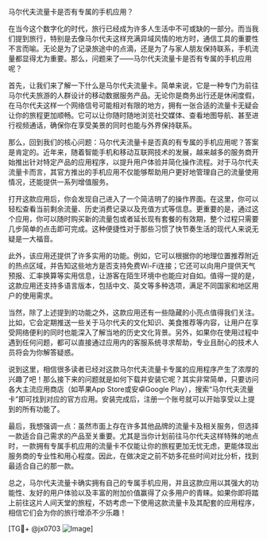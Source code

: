 马尔代夫流量卡是否有专属的手机应用？

在当今这个数字化的时代，旅行已经成为许多人生活中不可或缺的一部分。而当我们提到旅行，特别是去像马尔代夫这样充满异域风情的地方时，通信工具的重要性不言而喻。无论是为了记录旅途中的点滴，还是为了与家人朋友保持联系，手机流量都显得尤为重要。那么，问题来了——马尔代夫流量卡是否有专属的手机应用呢？

首先，让我们来了解一下什么是马尔代夫流量卡。简单来说，它是一种专门为前往马尔代夫旅游的人群设计的移动数据服务产品。无论你是商务出行还是休闲度假，在马尔代夫这样一个网络信号可能相对有限的地方，拥有一张合适的流量卡无疑会让你的旅程更加顺畅。它可以让你随时随地浏览社交媒体、查看地图导航、甚至进行视频通话，确保你在享受美景的同时也能与外界保持联系。

那么，回到我们的核心问题：马尔代夫流量卡是否真的有专属的手机应用呢？答案是肯定的。近年来，随着智能手机和移动互联网技术的发展，越来越多的服务商开始推出针对特定产品的应用程序，以提升用户体验并简化操作流程。对于马尔代夫流量卡而言，其官方推出的手机应用不仅能够帮助用户更好地管理自己的流量使用情况，还能提供一系列增值服务。

打开这款应用后，你会发现自己进入了一个简洁明了的操作界面。在这里，你可以轻松查看当前剩余流量、历史消费记录以及充值方式等信息。更重要的是，通过这个应用，你可以随时购买新的流量包或者延长现有套餐的有效期，整个过程只需要几步简单的点击即可完成。这种便捷性对于那些习惯了快节奏生活的现代人来说无疑是一大福音。

此外，该应用还提供了许多实用的功能。例如，它可以根据你的地理位置推荐附近的热点区域，并告知这些地方是否支持免费Wi-Fi连接；它还可以向用户提供天气预报、汇率换算等实用信息，让游客在陌生环境中也能应对自如。值得一提的是，这款应用还支持多语言版本，包括中文、英文等多种选项，满足不同国家和地区用户的使用需求。

当然，除了上述提到的功能之外，这款应用还有一些隐藏的小亮点值得我们关注。比如，它会定期推送一些关于马尔代夫的文化知识、美食推荐等内容，让用户在享受网络便利的同时也能深入了解当地的历史文化背景。另外，如果你在使用过程中遇到任何问题，都可以直接通过应用内的客服系统寻求帮助，专业且耐心的技术人员将会为你解答疑惑。

说到这里，相信很多读者已经对这款马尔代夫流量卡专属的应用程序产生了浓厚的兴趣了吧！那么接下来的问题就是如何下载并安装它呢？其实非常简单，只要访问各大主流应用商店（如苹果App Store或安卓Google Play），搜索“马尔代夫流量卡”即可找到对应的官方应用。安装完成后，注册一个账号就可以开始享受以上提到的所有功能了。

最后，我想强调一点：虽然市面上存在许多其他品牌的流量卡及相关服务，但选择一款适合自己需求的产品至关重要。尤其是当你计划前往马尔代夫这样特殊的地点时，一款拥有专属手机应用的流量卡不仅能让你的旅程更加无忧无虑，更能体现出服务商的专业性和用心程度。因此，在做决定之前不妨多花些时间对比分析，找到最适合自己的那一款。

总之，马尔代夫流量卡确实拥有自己的专属手机应用，并且这款应用以其强大的功能性、友好的用户体验以及丰富的附加价值赢得了众多用户的青睐。如果你即将踏上前往这片人间天堂的旅程，不妨考虑一下使用这款流量卡及其配套的应用程序，相信它们会为你的旅行增添不少乐趣！

[TG💪+ @jx0703 ![Image](https://github.com/user-attachments/assets/dbca1d08-cadb-493c-b0ec-ad6f7a83f270)]